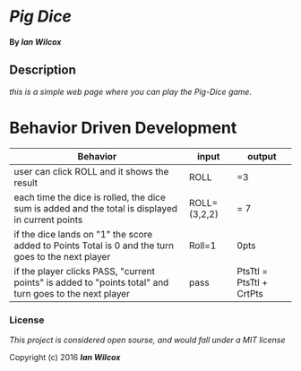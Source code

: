 # _Pig Dice_

#### By _Ian Wilcox_

## Description

_this is a simple web page where you can play the Pig-Dice game._


# Behavior Driven Development

|Behavior | input | output|
|---|---|---|
|user can click ROLL and it shows the result | ROLL | =3 |
|each time the dice is rolled, the dice sum is added and the total is displayed in current points | ROLL=(3,2,2)| = 7 |
|if the dice lands on "1" the score added to Points Total is 0 and the turn goes to the next player | Roll=1 | 0pts |
|if the player clicks PASS, "current points" is added to "points total" and turn goes to the next player| pass | PtsTtl = PtsTtl + CrtPts |


### License

*This project is considered open sourse, and would fall under a MIT license*

Copyright (c) 2016 **_Ian Wilcox_**
